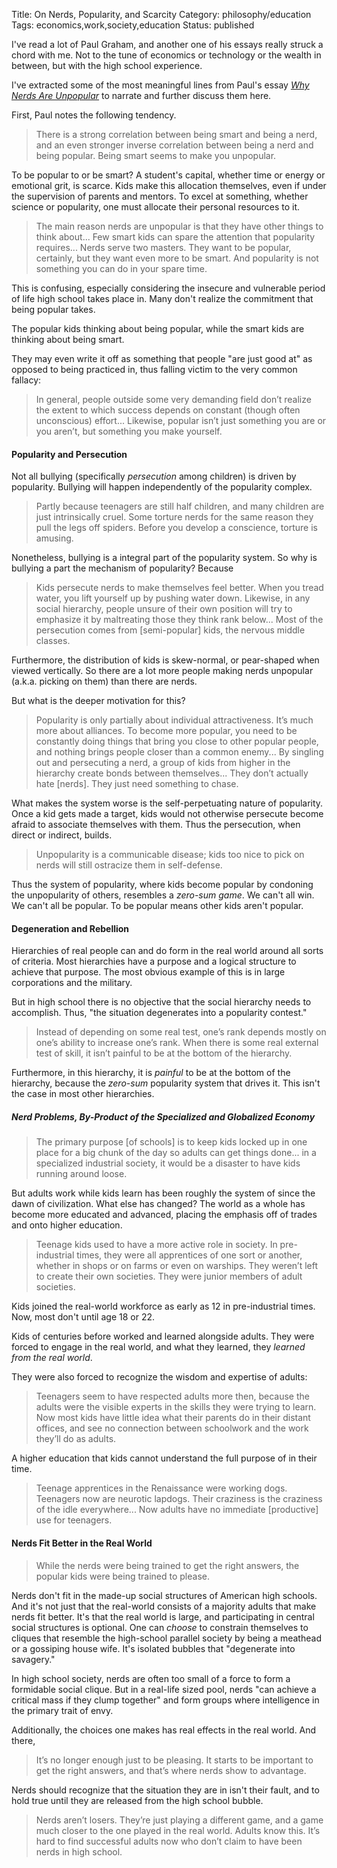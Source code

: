 Title: On Nerds, Popularity, and Scarcity
Category: philosophy/education
Tags: economics,work,society,education
Status: published

I've read a lot of Paul Graham, and another one of his essays really struck a chord with me. Not to the tune of economics or technology or the wealth in between, but with the high school experience. 

I've extracted some of the most meaningful lines from Paul's essay _[Why Nerds Are Unpopular](http://www.paulgraham.com/nerds.html)_ to narrate and further discuss them here. 

First, Paul notes the following tendency.

> There is a strong correlation between being smart and being a nerd, and an even stronger inverse correlation between being a nerd and being popular. Being smart seems to make you unpopular.

To be popular to or be smart? A student's capital, whether time or energy or emotional grit, is scarce. Kids make this allocation themselves, even if under the supervision of parents and mentors. To excel at something, whether science or popularity, one must allocate their personal resources to it. 

> The main reason nerds are unpopular is that they have other things to think about... Few smart kids can spare the attention that popularity requires... Nerds serve two masters. They want to be popular, certainly, but they want even more to be smart. And popularity is not something you can do in your spare time.

This is confusing, especially considering the insecure and vulnerable period of life high school takes place in.  Many don't realize the commitment that being popular takes. 

The popular kids thinking about being popular, while the smart kids are thinking about being smart.

They may even write it off as something that people "are just good at" as opposed to being practiced in, thus falling victim to the very common fallacy:

> In general, people outside some very demanding field don’t realize the extent to which success depends on constant (though often unconscious) effort... Likewise, popular isn’t just something you are or you aren’t, but something you make yourself.

#### Popularity and Persecution

Not all bullying (specifically _persecution_ among children) is driven by popularity. Bullying will happen independently of the popularity complex.

> Partly because teenagers are still half children, and many children are just intrinsically cruel. Some torture nerds for the same reason they pull the legs off spiders. Before you develop a conscience, torture is amusing.

Nonetheless, bullying is a integral part of the popularity system. So why is bullying a part the mechanism of popularity? Because

> Kids persecute nerds to make themselves feel better. When you tread water, you lift yourself up by pushing water down. Likewise, in any social hierarchy, people unsure of their own position will try to emphasize it by maltreating those they think rank below... Most of the persecution comes from [semi-popular] kids, the nervous middle classes.

Furthermore, the distribution of kids is skew-normal, or pear-shaped when viewed vertically. So there are a lot more people making nerds unpopular (a.k.a. picking on them) than there are nerds.

But what is the deeper motivation for this?

> Popularity is only partially about individual attractiveness. It’s much more about alliances. To become more popular, you need to be constantly doing things that bring you close to other popular people, and nothing brings people closer than a common enemy... By singling out and persecuting a nerd, a group of kids from higher in the hierarchy create bonds between themselves... They don’t actually hate [nerds]. They just need something to chase.

What makes the system worse is the self-perpetuating nature of popularity. Once a kid gets made a target, kids would not otherwise persecute become afraid to associate themselves with them. Thus the persecution, when direct or indirect, builds.

> Unpopularity is a communicable disease; kids too nice to pick on nerds will still ostracize them in self-defense.

Thus the system of popularity, where kids become popular by condoning the unpopularity of others, resembles a _zero-sum game_. We can't all win. We can't all be popular. To be popular means other kids aren't popular.

#### Degeneration and Rebellion

Hierarchies of real people can and do form in the real world around all sorts of criteria. Most hierarchies have a purpose and a logical structure to achieve that purpose. The most obvious example of this is in large corporations and the military.

But in high school there is no objective that the social hierarchy needs to accomplish. Thus, "the situation degenerates into a popularity contest."

> Instead of depending on some real test, one’s rank depends mostly on one’s ability to increase one’s rank. When there is some real external test of skill, it isn’t painful to be at the bottom of the hierarchy.

Furthermore, in this hierarchy, it is _painful_ to be at the bottom of the hierarchy, because the _zero-sum_ popularity system that drives it. This isn't the case in most other hierarchies.

##### Nerd Problems, By-Product of the Specialized and Globalized Economy

> The primary purpose [of schools] is to keep kids locked up in one place for a big chunk of the day so adults can get things done... in a specialized industrial society, it would be a disaster to have kids running around loose.

But adults work while kids learn has been roughly the system of since the dawn of civilization. What else has changed? The world as a whole has become more educated and advanced, placing the emphasis off of trades and onto higher education.

> Teenage kids used to have a more active role in society. In pre-industrial times, they were all apprentices of one sort or another, whether in shops or on farms or even on warships. They weren’t left to create their own societies. They were junior members of adult societies.

Kids joined the real-world workforce as early as 12 in pre-industrial times. Now, most don't until age 18 or 22.

Kids of centuries before worked and learned alongside adults. They were forced to engage in the real world, and what they learned, they _learned from the real world_.

They were also forced to recognize the wisdom and expertise of adults:

> Teenagers seem to have respected adults more then, because the adults were the visible experts in the skills they were trying to learn. Now most kids have little idea what their parents do in their distant offices, and see no connection between schoolwork and the work they’ll do as adults.

A higher education that kids cannot understand the full purpose of in their time.

> Teenage apprentices in the Renaissance were working dogs. Teenagers now are neurotic lapdogs. Their craziness is the craziness of the idle everywhere... Now adults have no immediate [productive] use for teenagers.

#### Nerds Fit Better in the Real World

> While the nerds were being trained to get the right answers, the popular kids were being trained to please.
</div>

Nerds don't fit in the made-up social structures of American high schools. And it's not just that the real-world consists of a majority adults that make nerds fit better. It's that the real world is large, and participating in central social structures is optional. One can _choose_ to constrain themselves to cliques that resemble the high-school parallel society by being a meathead or a gossiping house wife. It's isolated bubbles that "degenerate into savagery."

In high school society, nerds are often too small of a force to form a formidable social clique. But in a real-life sized pool, nerds "can achieve a critical mass if they clump together" and form groups where intelligence in the primary trait of envy.

Additionally, the choices one makes has real effects in the real world. And there,

> It’s no longer enough just to be pleasing. It starts to be important to get the right answers, and that’s where nerds show to advantage.

Nerds should recognize that the situation they are in isn't their fault, and to hold true until they are released from the high school bubble.

> Nerds aren’t losers. They’re just playing a different game, and a game much closer to the one played in the real world. Adults know this. It’s hard to find successful adults now who don’t claim to have been nerds in high school.

